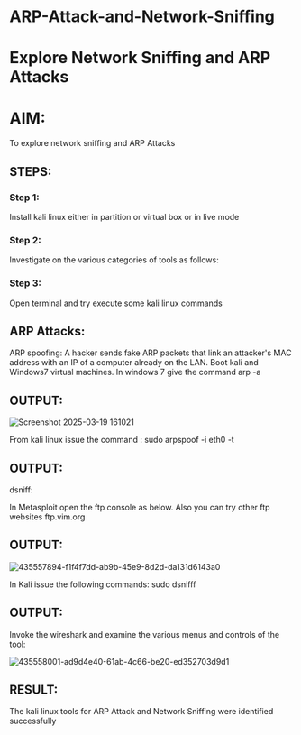 # ARP-Attack-and-Network-Sniffing
# Explore Network Sniffing and ARP Attacks

# AIM:

To explore network sniffing and ARP Attacks

## STEPS:

### Step 1:

Install kali linux either in partition or virtual box or in live mode

### Step 2:

Investigate on the various categories of tools as follows:


### Step 3:
Open terminal and try execute some kali linux commands

## ARP Attacks:  
ARP spoofing: A hacker sends fake ARP packets that link an attacker's MAC address with an IP of a computer already on the LAN. 
Boot kali and Windows7 virtual machines.
In windows 7 give the command arp -a
## OUTPUT:

![Screenshot 2025-03-19 161021](https://github.com/user-attachments/assets/948fee18-dd46-4102-ad24-811fd26ff538)


From kali linux issue the command :
sudo arpspoof -i eth0 -t <target system> <gateway>
## OUTPUT:



 dsniff:

In Metasploit open the ftp console as below. Also you can try other ftp websites ftp.vim.org
## OUTPUT:

![435557894-f1f4f7dd-ab9b-45e9-8d2d-da131d6143a0](https://github.com/user-attachments/assets/448d0280-5fe5-4ad6-bc78-0e97fa0f7074)


In Kali issue the following commands:
sudo dsnifff
## OUTPUT:


Invoke the wireshark and examine the various menus  and controls of the tool:

![435558001-ad9d4e40-61ab-4c66-be20-ed352703d9d1](https://github.com/user-attachments/assets/e3ea09da-c012-4c69-bfce-b36fadd2f08e)


## RESULT:
The kali linux tools for ARP Attack and Network Sniffing were identified successfully
